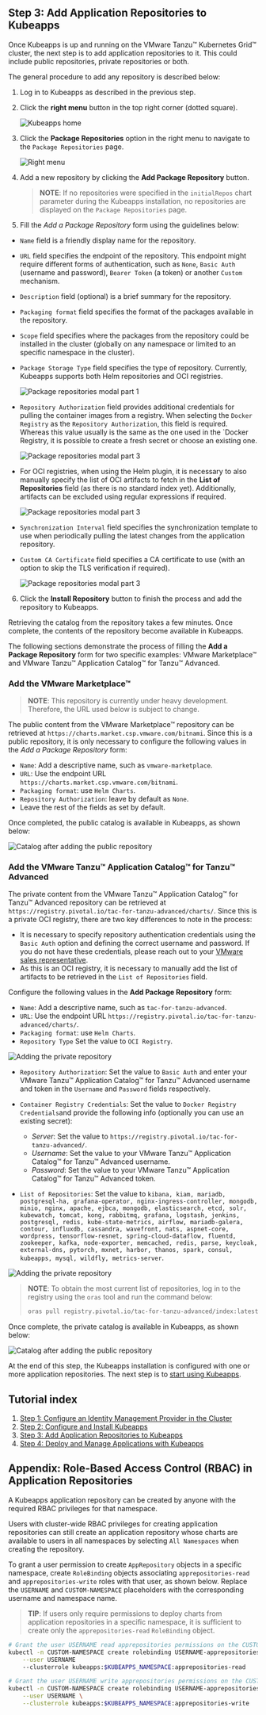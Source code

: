 ## Step 3: Add Application Repositories to Kubeapps

Once Kubeapps is up and running on the VMware Tanzu™ Kubernetes Grid™ cluster, the next step is to add application repositories to it. This could include public repositories, private repositories or both.

The general procedure to add any repository is described below:

1. Log in to Kubeapps as described in the previous step.
2. Click the **right menu** button in the top right corner (dotted square).

   ![Kubeapps home](../../img/kubeapps-on-tkg/kubeapps-applications-empty.png)

3. Click the **Package Repositories** option in the right menu to navigate to the `Package Repositories` page.

   ![Right menu](../../img/kubeapps-on-tkg/kubeapps-menu-right.png)

4. Add a new repository by clicking the **Add Package Repository** button.

   > **NOTE**: If no repositories were specified in the `initialRepos` chart parameter during the Kubeapps installation, no repositories are displayed on the `Package Repositories` page.

5. Fill the _Add a Package Repository_ form using the guidelines below:

- `Name` field is a friendly display name for the repository.
- `URL` field specifies the endpoint of the repository. This endpoint might require different forms of authentication, such as `None`, `Basic Auth` (username and password), `Bearer Token` (a token) or another `Custom` mechanism.
- `Description` field (optional) is a brief summary for the repository.
- `Packaging format` field specifies the format of the packages available in the repository.
- `Scope` field specifies where the packages from the repository could be installed in the cluster (globally on any namespace or limited to an specific namespace in the cluster).
- `Package Storage Type` field specifies the type of repository. Currently, Kubeapps supports both Helm repositories and OCI registries.

  ![Package repositories modal part 1](../../img/kubeapps-on-tkg/apprepository-detail-general.png)

- `Repository Authorization` field provides additional credentials for pulling the container images from a registry. When selecting the `Docker Registry` as the `Repository Authorization`, this field is required.
Whereas this value usually is the same as the one used in the `Docker Registry, it is possible to create a fresh secret or choose an existing one.

  ![Package repositories modal part 3](../../img/kubeapps-on-tkg/apprepository-authentication.png)

- For OCI registries, when using the Helm plugin, it is necessary to also manually specify the list of OCI artifacts to fetch in the **List of Repositories** field (as there is no standard index yet). 
Additionally, artifacts can be excluded using regular expressions if required.

  ![Package repositories modal part 3](../../img/kubeapps-on-tkg/apprepository-filtering.png)

- `Synchronization Interval` field specifies the synchronization template to use when periodically pulling the latest changes from the application repository.
- `Custom CA Certificate` field specifies a CA certificate to use (with an option to skip the TLS verification if required).

  ![Package repositories modal part 3](../../img/kubeapps-on-tkg/apprepository-advanced.png)

6. Click the **Install Repository** button to finish the process and add the repository to Kubeapps.

Retrieving the catalog from the repository takes a few minutes. Once complete, the contents of the repository become available in Kubeapps.

The following sections demonstrate the process of filling the **Add a Package Repository** form for two specific examples: VMware Marketplace™ and VMware Tanzu™ Application Catalog™ for Tanzu™ Advanced.

### Add the VMware Marketplace™

> **NOTE**: This repository is currently under heavy development. Therefore, the URL used below is subject to change.

The public content from the VMware Marketplace™ repository can be retrieved at `https://charts.market.csp.vmware.com/bitnami`. Since this is a public repository, it is only necessary to configure the following values in the _Add a Package Repository_ form:

- `Name`: Add a descriptive name, such as `vmware-marketplace`.
- `URL`: Use the endpoint URL `https://charts.market.csp.vmware.com/bitnami`.
- `Packaging format`: use `Helm Charts`.
- `Repository Authorization`: leave by default as `None`.
- Leave the rest of the fields as set by default.

Once completed, the public catalog is available in Kubeapps, as shown below:

![Catalog after adding the public repository](../../img/kubeapps-on-tkg/kubeapps-catalog-marketplace.png)

### Add the VMware Tanzu™ Application Catalog™ for Tanzu™ Advanced

The private content from the VMware Tanzu™ Application Catalog™ for Tanzu™ Advanced repository can be retrieved at `https://registry.pivotal.io/tac-for-tanzu-advanced/charts/`. Since this is a private OCI registry, there are two key differences to note in the process:

- It is necessary to specify repository authentication credentials using the `Basic Auth` option and defining the correct username and password. If you do not have these credentials, please reach out to your [VMware sales representative](https://www.vmware.com/company/contact_sales.html).
- As this is an OCI registry, it is necessary to manually add the list of artifacts to be retrieved in the `List of Repositories` field.

Configure the following values in the **Add Package Repository** form:

- `Name`: Add a descriptive name, such as `tac-for-tanzu-advanced`.
- `URL`: Use the endpoint URL `https://registry.pivotal.io/tac-for-tanzu-advanced/charts/`.
- `Packaging format`: use `Helm Charts`.
- `Repository Type` Set the value to `OCI Registry`.

![Adding the private repository](../../img/kubeapps-on-tkg/apprepository-example-tac.png)

- `Repository Authorization`: Set the value to `Basic Auth` and enter your VMware Tanzu™ Application Catalog™ for Tanzu™ Advanced username and token in the `Username` and `Password` fields respectively.
- `Container Registry Credentials`: Set the value to `Docker Registry Credentials`and provide the following info (optionally you can use an existing secret):

  - _Server_: Set the value to `https://registry.pivotal.io/tac-for-tanzu-advanced/`.
  - _Username_: Set the value to your VMware Tanzu™ Application Catalog™ for Tanzu™ Advanced username.
  - _Password_: Set the value to your VMware Tanzu™ Application Catalog™ for Tanzu™ Advanced token.

- `List of Repositories`: Set the value to `kibana, kiam, mariadb, postgresql-ha, grafana-operator, nginx-ingress-controller, mongodb, minio, nginx, apache, ejbca, mongodb, elasticsearch, etcd, solr, kubewatch, tomcat, kong, rabbitmq, grafana, logstash, jenkins, postgresql, redis, kube-state-metrics, airflow, mariadb-galera, contour, influxdb, cassandra, wavefront, nats, aspnet-core, wordpress, tensorflow-resnet, spring-cloud-dataflow, fluentd, zookeeper, kafka, node-exporter, memcached, redis, parse, keycloak, external-dns, pytorch, mxnet, harbor, thanos, spark, consul, kubeapps, mysql, wildfly, metrics-server`.

![Adding the private repository](../../img/kubeapps-on-tkg/apprepository-example-tac-auth.png)

> **NOTE**: To obtain the most current list of repositories, log in to the registry using the `oras` tool and run the command below:
>
> ```bash
> oras pull registry.pivotal.io/tac-for-tanzu-advanced/index:latest -a && cat asset-index.json | jq -r '.charts | map(.name) | join(",")'
> ```

Once complete, the private catalog is available in Kubeapps, as shown below:

![Catalog after adding the public repository](../../img/kubeapps-on-tkg/kubeapps-catalog-tac.png)

At the end of this step, the Kubeapps installation is configured with one or more application repositories. The next step is to [start using Kubeapps](./step-4.md).

## Tutorial index

1. [Step 1: Configure an Identity Management Provider in the Cluster](./step-1.md)
2. [Step 2: Configure and Install Kubeapps](./step-2.md)
3. [Step 3: Add Application Repositories to Kubeapps](./step-3.md)
4. [Step 4: Deploy and Manage Applications with Kubeapps](./step-4.md)

## Appendix: Role-Based Access Control (RBAC) in Application Repositories

A Kubeapps application repository can be created by anyone with the required RBAC privileges for that namespace.

Users with cluster-wide RBAC privileges for creating application repositories can still create an application repository whose charts are available to users in all namespaces by selecting `All Namespaces` when creating the repository.

To grant a user permission to create `AppRepository` objects in a specific namespace, create `RoleBinding` objects associating `apprepositories-read` and `apprepositories-write` roles with that user, as shown below. Replace the `USERNAME` and `CUSTOM-NAMESPACE` placeholders with the corresponding username and namespace name.

> **TIP**: If users only require permissions to deploy charts from application repositories in a specific namespace, it is sufficient to create only the `apprepositories-read` `RoleBinding` object.

```bash
# Grant the user USERNAME read apprepositories permissions on the CUSTOM-NAMESPACE namespace
kubectl -n CUSTOM-NAMESPACE create rolebinding USERNAME-apprepositories-read \
    --user USERNAME
    --clusterrole kubeapps:$KUBEAPPS_NAMESPACE:apprepositories-read
```

```bash
# Grant the user USERNAME write apprepositories permissions on the CUSTOM-NAMESPACE namespace
kubectl -n CUSTOM-NAMESPACE create rolebinding USERNAME-apprepositories-write \
    --user USERNAME \
    --clusterrole kubeapps:$KUBEAPPS_NAMESPACE:apprepositories-write
```
